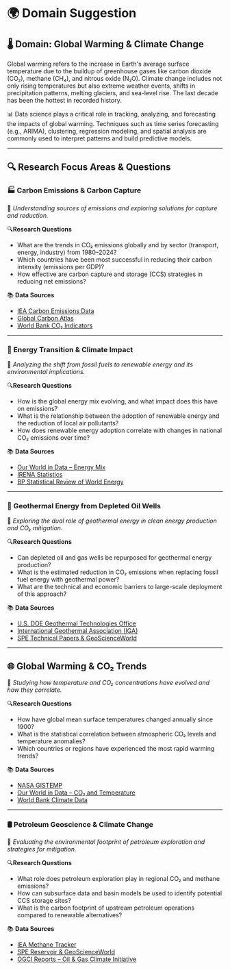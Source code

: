 # 🌍 Domain Suggestion

## 🌡️ Domain: Global Warming & Climate Change  

Global warming refers to the increase in Earth's average surface temperature due
to the buildup of greenhouse gases like carbon dioxide (CO₂), methane (CH₄), and
nitrous oxide (N₂O). Climate change includes not only rising temperatures but
also extreme weather events, shifts in precipitation patterns, melting glaciers,
and sea-level rise. The last decade has been the hottest in recorded history.

📊 Data science plays a critical role in tracking, analyzing, and forecasting
the impacts of global warming. Techniques such as time series forecasting
(e.g., ARIMA), clustering, regression modeling, and spatial analysis are
commonly used to interpret patterns and build predictive models.

---

## 🔍 Research Focus Areas & Questions

### 🏭 Carbon Emissions & Carbon Capture  

🧠 *Understanding sources of emissions and exploring solutions for capture and reduction.*

🔍**Research Questions**

- What are the trends in CO₂ emissions globally and by
sector (transport, energy, industry) from 1980–2024?
- Which countries have been most successful in reducing their carbon intensity
(emissions per GDP)?
- How effective are carbon capture and storage (CCS) strategies in reducing net emissions?

📚 **Data Sources**

- [IEA Carbon Emissions Data](https://www.iea.org/reports/co2-emissions-in-2022)
- [Global Carbon Atlas](https://globalcarbonatlas.org/)
- [World Bank CO₂ Indicators](https://data.worldbank.org/indicator/EN.ATM.CO2E.KT)

---

### 🔋 Energy Transition & Climate Impact  

🧠 *Analyzing the shift from fossil fuels to renewable energy and its
environmental implications.*

🔍**Research Questions**

- How is the global energy mix evolving, and what impact does this have on emissions?
- What is the relationship between the adoption of renewable energy and the
reduction of local air pollutants?
- How does renewable energy adoption correlate with changes in national CO₂
emissions over time?

📚 **Data Sources**

- [Our World in Data – Energy Mix](https://ourworldindata.org/energy)
- [IRENA Statistics](https://www.irena.org/Statistics)
- [BP Statistical Review of World Energy](https://www.bp.com/en/global/corporate/energy-economics/statistical-review-of-world-energy.html)

---

### 🌋 Geothermal Energy from Depleted Oil Wells  

🧠 *Exploring the dual role of geothermal energy in clean energy production
and CO₂ mitigation.*

🔍**Research Questions**

- Can depleted oil and gas wells be repurposed for geothermal energy production?
- What is the estimated reduction in CO₂ emissions when replacing fossil fuel
energy with geothermal power?
- What are the technical and economic barriers to large-scale deployment of
this approach?

📚 **Data Sources**

- [U.S. DOE Geothermal Technologies Office](https://www.energy.gov/eere/geothermal/geothermal-technologies-office)
- [International Geothermal Association (IGA)](https://www.geothermal-energy.org/)
- [SPE Technical Papers & GeoScienceWorld](https://pubs.geoscienceworld.org/)

---

## 🌐 Global Warming & CO₂ Trends  

🧠 *Studying how temperature and CO₂ concentrations have evolved and how they correlate.*

🔍**Research Questions**

- How have global mean surface temperatures changed annually since 1900?
- What is the statistical correlation between atmospheric CO₂ levels and
temperature anomalies?
- Which countries or regions have experienced the most rapid warming trends?

📚 **Data Sources**

- [NASA GISTEMP](https://data.giss.nasa.gov/gistemp/)
- [Our World in Data – CO₂ and Temperature](https://ourworldindata.org/co2-and-other-greenhouse-gas-emissions)
- [World Bank Climate Data](https://data.worldbank.org/indicator/EN.ATM.GHGT.KT.CE)

---

### 🛢️ Petroleum Geoscience & Climate Change  

🧠 *Evaluating the environmental footprint of petroleum exploration and
strategies for mitigation.*

🔍**Research Questions**

- What role does petroleum exploration play in regional CO₂ and methane emissions?
- How can subsurface data and basin models be used to identify potential CCS
storage sites?
- What is the carbon footprint of upstream petroleum operations compared to
renewable alternatives?

📚 **Data Sources**

- [IEA Methane Tracker](https://www.iea.org/reports/methane-tracker-2022)
- [SPE Reservoir & GeoScienceWorld](https://pubs.geoscienceworld.org/)
- [OGCI Reports – Oil & Gas Climate Initiative](https://www.ogci.com/reports/)
